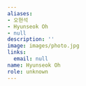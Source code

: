 ```yaml
---
aliases:
- 오현석
- Hyunseok Oh
- null
description: ''
image: images/photo.jpg
links:
  email: null
name: Hyunseok Oh
role: unknown
---
```

